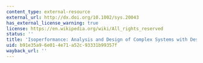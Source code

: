 ```yaml
---
content_type: external-resource
external_url: http://dx.doi.org/10.1002/sys.20043
has_external_license_warning: true
license: https://en.wikipedia.org/wiki/All_rights_reserved
status: ''
title: 'Isoperformance: Analysis and Design of Complex Systems with Desired Outcomes'
uid: b91e35a9-6e01-4e71-a52c-93331b99357f
wayback_url: ''
---
```

